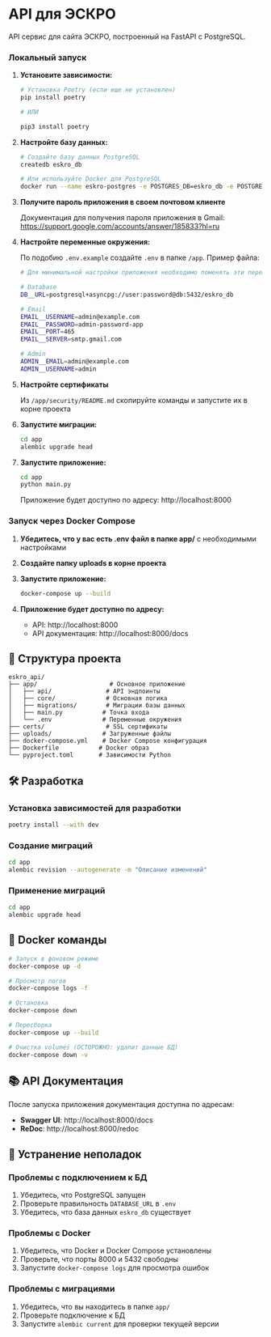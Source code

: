 # API для ЭСКРО

API сервис для сайта ЭСКРО, построенный на FastAPI с PostgreSQL.

### Локальный запуск

1. **Установите зависимости:**

   ```bash
   # Установка Poetry (если еще не установлен)
   pip install poetry

   # ИЛИ

   pip3 install poetry
   ```

2. **Настройте базу данных:**

   ```bash
   # Создайте базу данных PostgreSQL
   createdb eskro_db

   # Или используйте Docker для PostgreSQL
   docker run --name eskro-postgres -e POSTGRES_DB=eskro_db -e POSTGRES_USER=user -e POSTGRES_PASSWORD=password -p 5432:5432 -d postgres:15-alpine
   ```

3. **Получите пароль приложения в своем почтовом клиенте**

   Документация для получения пароля приложения в Gmail:
   https://support.google.com/accounts/answer/185833?hl=ru

4. **Настройте переменные окружения:**

   По подобию `.env.example` создайте `.env` в папке `/app`. Пример файла:

   ```bash
   # Для минимальной настройки приложения необходимо поменять эти переменные в /app/.env:

   # Database
   DB__URL=postgresql+asyncpg://user:password@db:5432/eskro_db

   # Email
   EMAIL__USERNAME=admin@example.com
   EMAIL__PASSWORD=admin-password-app
   EMAIL__PORT=465
   EMAIL__SERVER=smtp.gmail.com

   # Admin
   ADMIN__EMAIL=admin@example.com
   ADMIN__USERNAME=admin
   ```

5. **Настройте сертификаты**

   Из `/app/security/README.md` скопируйте команды и запустите их в корне проекта

6. **Запустите миграции:**

   ```bash
   cd app
   alembic upgrade head
   ```

7. **Запустите приложение:**

   ```bash
   cd app
   python main.py
   ```

   Приложение будет доступно по адресу: http://localhost:8000

### Запуск через Docker Compose

1. **Убедитесь, что у вас есть .env файл в папке app/** с необходимыми настройками

2. **Создайте папку uploads в корне проекта**

3. **Запустите приложение:**

   ```bash
   docker-compose up --build
   ```

4. **Приложение будет доступно по адресу:**
   - API: http://localhost:8000
   - API документация: http://localhost:8000/docs

## 📁 Структура проекта

```
eskro_api/
├── app/                    # Основное приложение
│   ├── api/               # API эндпоинты
│   ├── core/              # Основная логика
│   ├── migrations/        # Миграции базы данных
│   ├── main.py           # Точка входа
│   └── .env              # Переменные окружения
├── certs/                 # SSL сертификаты
├── uploads/              # Загруженные файлы
├── docker-compose.yml    # Docker Compose конфигурация
├── Dockerfile           # Docker образ
└── pyproject.toml       # Зависимости Python
```

## 🛠 Разработка

### Установка зависимостей для разработки

```bash
poetry install --with dev
```

### Создание миграций

```bash
cd app
alembic revision --autogenerate -m "Описание изменений"
```

### Применение миграций

```bash
cd app
alembic upgrade head
```

## 🐳 Docker команды

```bash
# Запуск в фоновом режиме
docker-compose up -d

# Просмотр логов
docker-compose logs -f

# Остановка
docker-compose down

# Пересборка
docker-compose up --build

# Очистка volumes (ОСТОРОЖНО: удалит данные БД)
docker-compose down -v
```

## 📚 API Документация

После запуска приложения документация доступна по адресам:

- **Swagger UI**: http://localhost:8000/docs
- **ReDoc**: http://localhost:8000/redoc

## 🚨 Устранение неполадок

### Проблемы с подключением к БД

1. Убедитесь, что PostgreSQL запущен
2. Проверьте правильность `DATABASE_URL` в `.env`
3. Убедитесь, что база данных `eskro_db` существует

### Проблемы с Docker

1. Убедитесь, что Docker и Docker Compose установлены
2. Проверьте, что порты 8000 и 5432 свободны
3. Запустите `docker-compose logs` для просмотра ошибок

### Проблемы с миграциями

1. Убедитесь, что вы находитесь в папке `app/`
2. Проверьте подключение к БД
3. Запустите `alembic current` для проверки текущей версии
